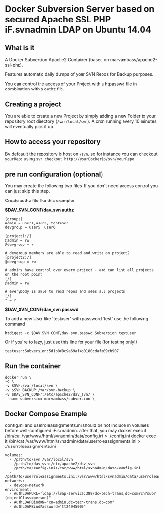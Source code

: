 # Docker Subversion Server based on secured Apache SSL PHP iF.svnadmin LDAP on Ubuntu 14.04

## What is it

A Docker Subversion Apache2 Container (based on marvambass/apache2-ssl-php).

Features automatic daily dumps of your SVN Repos for Backup purposes.

You can control the access of your Project with a htpasswd file in combination with a authz file.

## Creating a project

You are able to create a new Project by simply adding a new Folder to your repository root directory (`/var/local/svn`).
A cron running every 10 minutes will eventually pick it up.

## How to access your repository

By defdault the repository is host on `/svn`, so for instance you can checkout `yourRepo` using `svn checkout http://yourDockerIp/svn/yourRepo`


## pre run configuration (optional)

You may create the following two files. If you don't need access control you can just skip this step.

Create authz file like this example: 

__$DAV_SVN_CONF/dav_svn.authz__

    [groups]
    admin = user1,user2, testuser
    devgroup = user5, user6

    [project1:/]
    @admin = rw
    @devgroup = r

    # devgroup members are able to read and write on project2
    [project2:/]
    @devgroup = rw
    
    # admins have control over every project - and can list all projects on the root point
    [/]
    @admin = rw

    # everybody is able to read repos and sees all projects
    [/]
    * = r
    

__$DAV_SVN_CONF/dav_svn.passwd__

To add a new User like 'testuser' with password 'test' use the following command

    htdigest -c $DAV_SVN_CONF/dav_svn.passwd Subversion testuser

Or if you're to lazy, just use this line for your file (for testing only!)

    testuser:Subversion:5d1b8d8c9a69af4b0180cdafe09cb907

## Run the container

    docker run \
    -d \
    -v $SVN:/var/local/svn \
    -v $SVN_BACKUP:/var/svn-backup \
    -v $DAV_SVN_CONF/:/etc/apache2/dav_svn/ \
    --name subversion marvambass/subversion \
    
## Docker Compose Example
config.ini and userroleassignments.ini should be not include in volumes before well-configured iF.svnadmin. after that, you may 
  docker exec it <container name> /bin/cat /var/www/html/svnadmin/data/config.ini > ./config.ini
  docker exec it <container name> /bin/cat /var/www/html/svnadmin/data/userroleassignments.ini > ./userroleassignments.ini

    volumes:
      - /path/to/svn:/var/local/svn
      - /path/to/dav_svn:/etc/apache2/dav_svn
      - /path/to/config.ini:/var/www/html/svnadmin/data/config.ini
      - /path/to/userroleassignments.ini:/var/www/html/svnadmin/data/userroleassignments.ini
    networks:
      - devops-network
    environment:
      - AuthLDAPURL="ldap://ldap-service:389/dc=tech-trans,dc=com?cn?sub?(objectClass=person)"
      - AuthLDAPBindDN="cn=admin,dc=tech-trans,dc=com"
      - AuthLDAPBindPassword="tt24945000"
